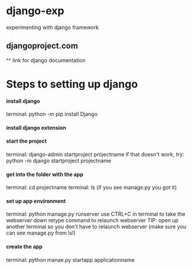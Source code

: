 # django-exp
experimenting with django framework

## djangoproject.com
^^ link for django documentation

# Steps to setting up django
#### install django
terminal: python -m pip install Django
#### install django extension
#### start the project
terminal: django-admin startproject projectname
if that doesn't work, try: python -m django startproject projectname
#### get into the folder with the app
terminal: cd projectname
terminal: ls (if you see manage.py you got it)
#### set up app environment
terminal: python manage.py runserver
use CTRL+C in terminal to take the webserver down
retype command to relaunch webserver
TIP: open up another terminal so you don't have to relaunch webserver (make sure you can see manage.py from ls!)
#### create the app
terminal: python manae.py startapp applicationname